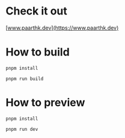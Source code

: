 # Check it out

[www.paarthk.dev](https://www.paarthk.dev)

# How to build

```
pnpm install
```

```
pnpm run build
```

# How to preview

```
pnpm install
```

```
pnpm run dev
```
